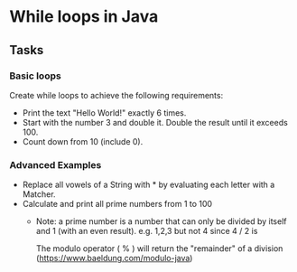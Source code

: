 # While loops in Java

## Tasks

### Basic loops
Create while loops to achieve the following requirements:

* Print the text "Hello World!" exactly 6 times.
* Start with the number 3 and double it. Double the result until it exceeds 100.
* Count down from 10 (include 0).

### Advanced Examples
* Replace all vowels of a String with * by evaluating each letter with a Matcher.
* Calculate and print all prime numbers from 1 to 100
  * Note: a prime number is a number that can only be divided by itself and 1 (with an even result). e.g. 1,2,3 but not 4 since 4 / 2 is
  
    The modulo operator ( % ) will return the "remainder" of a division (https://www.baeldung.com/modulo-java)
